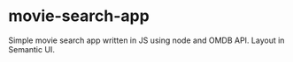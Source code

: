 # movie-search-app
Simple movie search app written in JS using node and OMDB API.
Layout in Semantic UI.
